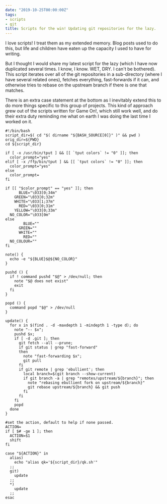 ```yaml
---
date: "2019-10-25T00:00:00Z"
tags:
- scripts
- git
title: Scripts for the win! Updating git repositories for the lazy.
---
```


I love scripts! I treat them as my extended memory. Blog posts used to do this,
but life and children have eaten up the capacity I used to have for writing.

But I thought I would share my latest script for the lazy (which I have now duplicated several times. I know, I know. WET, DRY. I can't be bothered). This script iterates over all of the git repositories in a sub-directory (where I have several related ones), fetches everything, fast-forwards if it can, and otherwise tries to rebase on the upstream branch if there is one that matches.

There is an extra case statement at the bottom as I inevitably extend this to do
more things specific to this group of projects. This kind of approach grew out
of the scripts written for Game On!, which still work well, and do their extra
duty reminding me what on earth I was doing the last time I worked on it.

<!--more-->

```
#!/bin/bash
script_dir=$( cd "$( dirname "${BASH_SOURCE[0]}" )" && pwd )
orig_dir=${PWD}
cd ${script_dir}

if [ -x /usr/bin/tput ] && [[ `tput colors` != "0" ]]; then
  color_prompt="yes"
elif [ -x /ffp/bin/tput ] && [[ `tput colors` != "0" ]]; then
  color_prompt="yes"
else
  color_prompt=
fi

if [[ "$color_prompt" == "yes" ]]; then
      BLUE="\033[0;34m"
    GREEN="\033[0;32m"
    WHITE="\033[1;37m"
      RED="\033[0;31m"
    YELLOW="\033[0;33m"
  NO_COLOR="\033[0m"
else
        BLUE=""
      GREEN=""
      WHITE=""
        RED=""
  NO_COLOUR=""
fi

note() {
  echo -e "${BLUE}$@${NO_COLOR}"
}

pushd () {
  if ! command pushd "$@" > /dev/null; then
    note "$@ does not exist"
    exit
  fi
}

popd () {
  command popd "$@" > /dev/null
}

update() {
  for x in $(find . -d -maxdepth 1 -mindepth 1 -type d); do
    note "-- $x";
    pushd $x;
    if [ -d .git ]; then
      git fetch --all --prune;
      if git status | grep "fast-forward"
      then
        note "fast-forwarding $x";
        git pull
      fi
      if git remote | grep 'ebullient'; then
        local branch=$(git branch --show-current)
        if git branch -a | grep "remotes/upstream/${branch}"; then
          note "rebasing ebullient fork on upstream/${branch}"
          git rebase upstream/${branch} && git push
        fi
      fi
    fi
    popd
  done
}

#set the action, default to help if none passed.
ACTION=
if [ $# -ge 1 ]; then
  ACTION=$1
  shift
fi

case "${ACTION}" in
  alias)
    echo "alias qk='${script_dir}/qk.sh'"
  ;;
  git)
    update
  ;;
  *)
    update
  ;;
esac
```
